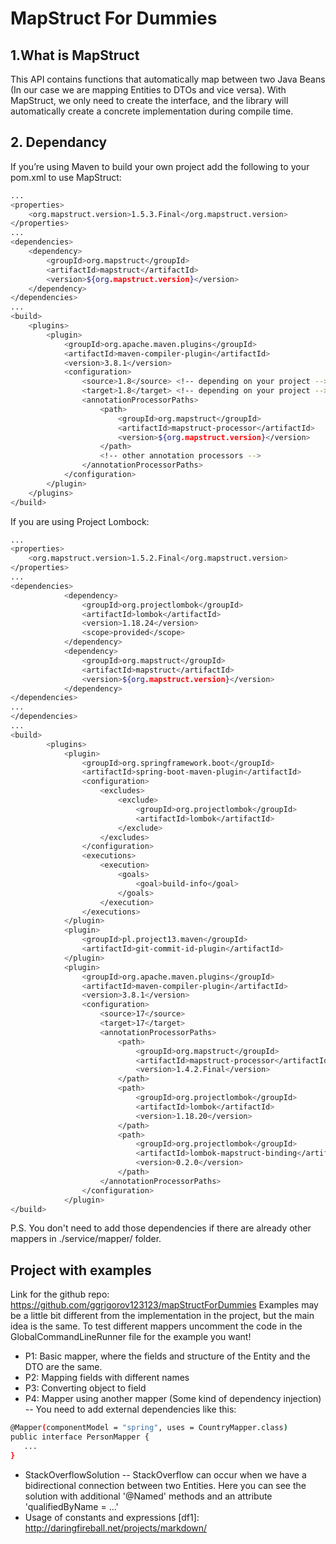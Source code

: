 # MapStruct For Dummies

## 1.What is MapStruct
This API contains functions that automatically map between two Java Beans (In our case we are mapping Entities to DTOs and vice versa). With MapStruct, we only need to create the interface, and the library will automatically create a concrete implementation during compile time.

## 2. Dependancy
If you’re using Maven to build your own project add the following to your pom.xml to use MapStruct:

```sh
...
<properties>
    <org.mapstruct.version>1.5.3.Final</org.mapstruct.version>
</properties>
...
<dependencies>
    <dependency>
        <groupId>org.mapstruct</groupId>
        <artifactId>mapstruct</artifactId>
        <version>${org.mapstruct.version}</version>
    </dependency>
</dependencies>
...
<build>
    <plugins>
        <plugin>
            <groupId>org.apache.maven.plugins</groupId>
            <artifactId>maven-compiler-plugin</artifactId>
            <version>3.8.1</version>
            <configuration>
                <source>1.8</source> <!-- depending on your project -->
                <target>1.8</target> <!-- depending on your project -->
                <annotationProcessorPaths>
                    <path>
                        <groupId>org.mapstruct</groupId>
                        <artifactId>mapstruct-processor</artifactId>
                        <version>${org.mapstruct.version}</version>
                    </path>
                    <!-- other annotation processors -->
                </annotationProcessorPaths>
            </configuration>
        </plugin>
    </plugins>
</build>
```
If you are using Project Lombock:
```sh
...
<properties>
    <org.mapstruct.version>1.5.2.Final</org.mapstruct.version>
</properties>
...
<dependencies>
            <dependency>
			    <groupId>org.projectlombok</groupId>
			    <artifactId>lombok</artifactId>
			    <version>1.18.24</version>
			    <scope>provided</scope>
		    </dependency>
		    <dependency>
			    <groupId>org.mapstruct</groupId>
			    <artifactId>mapstruct</artifactId>
			    <version>${org.mapstruct.version}</version>
		    </dependency>
</dependencies>
...	
</dependencies>
...
<build>
		<plugins>
			<plugin>
				<groupId>org.springframework.boot</groupId>
				<artifactId>spring-boot-maven-plugin</artifactId>
				<configuration>
					<excludes>
						<exclude>
							<groupId>org.projectlombok</groupId>
							<artifactId>lombok</artifactId>
						</exclude>
					</excludes>
				</configuration>
				<executions>
					<execution>
						<goals>
							<goal>build-info</goal>
						</goals>
					</execution>
				</executions>
			</plugin>
			<plugin>
				<groupId>pl.project13.maven</groupId>
				<artifactId>git-commit-id-plugin</artifactId>
			</plugin>
			<plugin>
				<groupId>org.apache.maven.plugins</groupId>
				<artifactId>maven-compiler-plugin</artifactId>
				<version>3.8.1</version>
				<configuration>
					<source>17</source>
					<target>17</target>
					<annotationProcessorPaths>
						<path>
							<groupId>org.mapstruct</groupId>
							<artifactId>mapstruct-processor</artifactId>
							<version>1.4.2.Final</version>
						</path>
						<path>
							<groupId>org.projectlombok</groupId>
							<artifactId>lombok</artifactId>
							<version>1.18.20</version>
						</path>
						<path>
							<groupId>org.projectlombok</groupId>
							<artifactId>lombok-mapstruct-binding</artifactId>
							<version>0.2.0</version>
						</path>
					</annotationProcessorPaths>
				</configuration>
			</plugin>
</build>
```
P.S. You don't need to add those dependencies if there are already other mappers in ./service/mapper/ folder.

## Project with examples
Link for the github repo: https://github.com/ggrigorov123123/mapStructForDummies
Examples may be a little bit different from the implementation in the project, but the main idea is the same.
To test different mappers uncomment the code in the GlobalCommandLineRunner file for the example you want!
- P1: Basic mapper, where the fields and structure of the Entity and the DTO are the same.
- P2: Mapping fields with different names
- P3: Converting object to field
- P4: Mapper using another mapper (Some kind of dependency injection)
  -- You need to add external dependencies like this:
```sh
@Mapper(componentModel = "spring", uses = CountryMapper.class)
public interface PersonMapper {
   ...
}
```
- StackOverflowSolution
  -- StackOverflow can occur when we have a bidirectional connection between two Entities. Here you can see the solution with additional '@Named' methods and an attribute 'qualifiedByName = ...'
- Usage of constants and expressions
  [df1]: <http://daringfireball.net/projects/markdown/>
